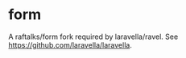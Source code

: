form
====

A raftalks/form fork required by laravella/ravel. See https://github.com/laravella/laravella.
